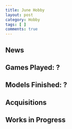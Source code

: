 ```yaml
---
title: June Hobby
layout: post
category: Hobby
tags: [ ]
comments: true
---
```


<!--more-->

## News

## Games Played: ?

## Models Finished: ?

## Acquisitions

## Works in Progress